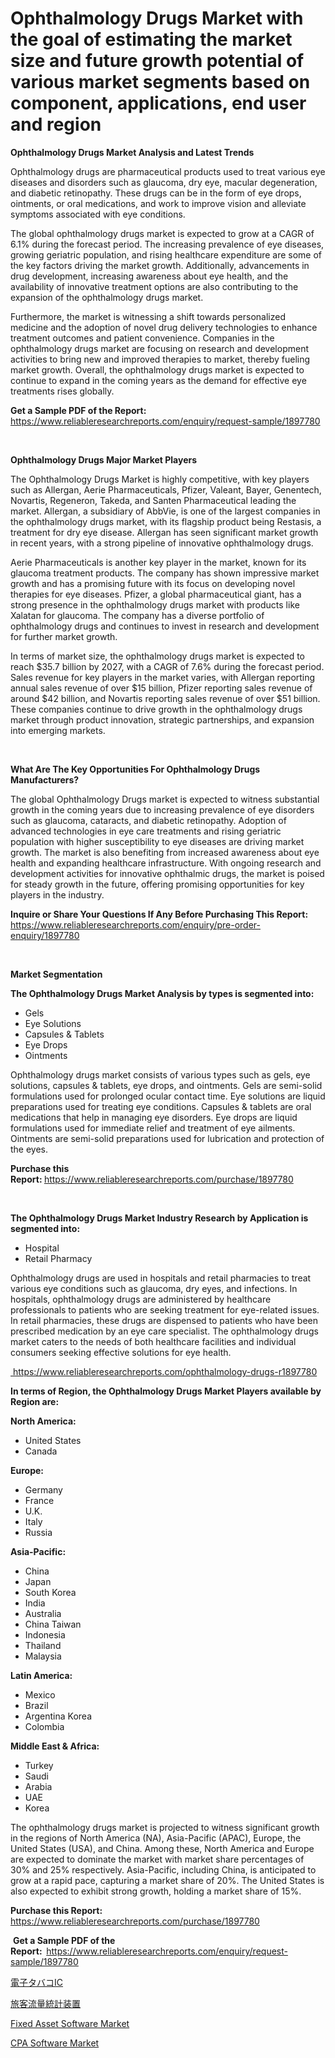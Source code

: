 <p><h1>Ophthalmology Drugs Market with the goal of estimating the market size and future growth potential of various market segments based on component, applications, end user and region</h1></p><p><strong>Ophthalmology Drugs Market Analysis and Latest Trends</strong></p>
<p><p>Ophthalmology drugs are pharmaceutical products used to treat various eye diseases and disorders such as glaucoma, dry eye, macular degeneration, and diabetic retinopathy. These drugs can be in the form of eye drops, ointments, or oral medications, and work to improve vision and alleviate symptoms associated with eye conditions.</p><p>The global ophthalmology drugs market is expected to grow at a CAGR of 6.1% during the forecast period. The increasing prevalence of eye diseases, growing geriatric population, and rising healthcare expenditure are some of the key factors driving the market growth. Additionally, advancements in drug development, increasing awareness about eye health, and the availability of innovative treatment options are also contributing to the expansion of the ophthalmology drugs market.</p><p>Furthermore, the market is witnessing a shift towards personalized medicine and the adoption of novel drug delivery technologies to enhance treatment outcomes and patient convenience. Companies in the ophthalmology drugs market are focusing on research and development activities to bring new and improved therapies to market, thereby fueling market growth. Overall, the ophthalmology drugs market is expected to continue to expand in the coming years as the demand for effective eye treatments rises globally.</p></p>
<p><strong>Get a Sample PDF of the Report:&nbsp;</strong> <a href="https://www.reliableresearchreports.com/enquiry/request-sample/1897780">https://www.reliableresearchreports.com/enquiry/request-sample/1897780</a></p>
<p>&nbsp;</p>
<p><strong>Ophthalmology Drugs Major Market Players</strong></p>
<p><p>The Ophthalmology Drugs Market is highly competitive, with key players such as Allergan, Aerie Pharmaceuticals, Pfizer, Valeant, Bayer, Genentech, Novartis, Regeneron, Takeda, and Santen Pharmaceutical leading the market. Allergan, a subsidiary of AbbVie, is one of the largest companies in the ophthalmology drugs market, with its flagship product being Restasis, a treatment for dry eye disease. Allergan has seen significant market growth in recent years, with a strong pipeline of innovative ophthalmology drugs.</p><p>Aerie Pharmaceuticals is another key player in the market, known for its glaucoma treatment products. The company has shown impressive market growth and has a promising future with its focus on developing novel therapies for eye diseases. Pfizer, a global pharmaceutical giant, has a strong presence in the ophthalmology drugs market with products like Xalatan for glaucoma. The company has a diverse portfolio of ophthalmology drugs and continues to invest in research and development for further market growth.</p><p>In terms of market size, the ophthalmology drugs market is expected to reach $35.7 billion by 2027, with a CAGR of 7.6% during the forecast period. Sales revenue for key players in the market varies, with Allergan reporting annual sales revenue of over $15 billion, Pfizer reporting sales revenue of around $42 billion, and Novartis reporting sales revenue of over $51 billion. These companies continue to drive growth in the ophthalmology drugs market through product innovation, strategic partnerships, and expansion into emerging markets.</p></p>
<p>&nbsp;</p>
<p><strong>What Are The Key Opportunities For Ophthalmology Drugs Manufacturers?</strong></p>
<p><p>The global Ophthalmology Drugs market is expected to witness substantial growth in the coming years due to increasing prevalence of eye disorders such as glaucoma, cataracts, and diabetic retinopathy. Adoption of advanced technologies in eye care treatments and rising geriatric population with higher susceptibility to eye diseases are driving market growth. The market is also benefiting from increased awareness about eye health and expanding healthcare infrastructure. With ongoing research and development activities for innovative ophthalmic drugs, the market is poised for steady growth in the future, offering promising opportunities for key players in the industry.</p></p>
<p><strong>Inquire or Share Your Questions If Any Before Purchasing This Report:</strong> <a href="https://www.reliableresearchreports.com/enquiry/pre-order-enquiry/1897780">https://www.reliableresearchreports.com/enquiry/pre-order-enquiry/1897780</a></p>
<p>&nbsp;</p>
<p><strong>Market Segmentation</strong></p>
<p><strong>The Ophthalmology Drugs Market Analysis by types is segmented into:</strong></p>
<p><ul><li>Gels</li><li>Eye Solutions</li><li>Capsules & Tablets</li><li>Eye Drops</li><li>Ointments</li></ul></p>
<p><p>Ophthalmology drugs market consists of various types such as gels, eye solutions, capsules & tablets, eye drops, and ointments. Gels are semi-solid formulations used for prolonged ocular contact time. Eye solutions are liquid preparations used for treating eye conditions. Capsules & tablets are oral medications that help in managing eye disorders. Eye drops are liquid formulations used for immediate relief and treatment of eye ailments. Ointments are semi-solid preparations used for lubrication and protection of the eyes.</p></p>
<p><strong>Purchase this Report:&nbsp;</strong><a href="https://www.reliableresearchreports.com/purchase/1897780">https://www.reliableresearchreports.com/purchase/1897780</a></p>
<p>&nbsp;</p>
<p><strong>The Ophthalmology Drugs Market Industry Research by Application is segmented into:</strong></p>
<p><ul><li>Hospital</li><li>Retail Pharmacy</li></ul></p>
<p><p>Ophthalmology drugs are used in hospitals and retail pharmacies to treat various eye conditions such as glaucoma, dry eyes, and infections. In hospitals, ophthalmology drugs are administered by healthcare professionals to patients who are seeking treatment for eye-related issues. In retail pharmacies, these drugs are dispensed to patients who have been prescribed medication by an eye care specialist. The ophthalmology drugs market caters to the needs of both healthcare facilities and individual consumers seeking effective solutions for eye health.</p></p>
<p><a href="https://www.reliableresearchreports.com/ophthalmology-drugs-r1897780">&nbsp;https://www.reliableresearchreports.com/ophthalmology-drugs-r1897780</a></p>
<p><strong>In terms of Region, the Ophthalmology Drugs Market Players available by Region are:</strong></p>
<p>
    <p> <strong> North America: </strong>
        <ul>
            <li>United States</li>
            <li>Canada</li>
        </ul>
        </p> 
    <p> <strong> Europe: </strong>
        <ul>
            <li>Germany</li>
            <li>France</li>
            <li>U.K.</li>
            <li>Italy</li>
            <li>Russia</li>
        </ul>
        </p> 
    <p> <strong> Asia-Pacific: </strong>
        <ul>
            <li>China</li>
            <li>Japan</li>
            <li>South Korea</li>
            <li>India</li>
            <li>Australia</li>
            <li>China Taiwan</li>
            <li>Indonesia</li>
            <li>Thailand</li>
            <li>Malaysia</li>
        </ul>
        </p> 
    <p> <strong> Latin America: </strong>
        <ul>
            <li>Mexico</li>
            <li>Brazil</li>
            <li>Argentina Korea</li>
            <li>Colombia</li>
        </ul>
        </p> 
    <p> <strong> Middle East & Africa: </strong>
        <ul>
            <li>Turkey</li>
            <li>Saudi</li>
            <li>Arabia</li>
            <li>UAE</li>
            <li>Korea</li>
        </ul>
    </p>
    </p>
<p><p>The ophthalmology drugs market is projected to witness significant growth in the regions of North America (NA), Asia-Pacific (APAC), Europe, the United States (USA), and China. Among these, North America and Europe are expected to dominate the market with market share percentages of 30% and 25% respectively. Asia-Pacific, including China, is anticipated to grow at a rapid pace, capturing a market share of 20%. The United States is also expected to exhibit strong growth, holding a market share of 15%.</p></p>
<p><strong>Purchase this Report: </strong><a href="https://www.reliableresearchreports.com/purchase/1897780">https://www.reliableresearchreports.com/purchase/1897780</a></p>
<p>&nbsp;<strong>Get a Sample PDF of the Report:&nbsp;&nbsp;</strong><a href="https://www.reliableresearchreports.com/enquiry/request-sample/1897780">https://www.reliableresearchreports.com/enquiry/request-sample/1897780</a></p>
<p><strong></strong></p>
<p><p><a href="https://github.com/DeonBoer2023/Market-Research-Report-List-2/blob/main/3292832177266.md">電子タバコIC</a></p><p><a href="https://github.com/dawson566/Market-Research-Report-List-2/blob/main/2923850177265.md">旅客流量統計装置</a></p><p><a href="https://github.com/alexcrou8/Market-Research-Report-List-1/blob/main/fixed-asset-software-market.md">Fixed Asset Software Market</a></p><p><a href="https://github.com/thereveren80/Market-Research-Report-List-1/blob/main/cpa-software-market.md">CPA Software Market</a></p></p>